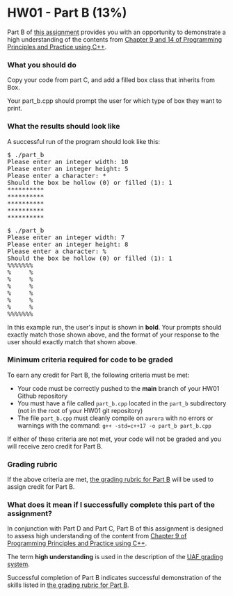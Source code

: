 # HW01 - Part B (13%)

Part B of [this assignment](../README.md) provides you with an opportunity to demonstrate a high understanding of the contents from [Chapter 9 and 14 of Programming Principles and Practice using C++][textbook].

### What you should do

Copy your code from part C, and add a filled box class that inherits from Box.

Your part_b.cpp should prompt the user for which type of box they want to print.


### What the results should look like

A successful run of the program should look like this:
<pre>$ ./part_b
Please enter an integer width: 10
Please enter an integer height: 5
Please enter a character: *
Should the box be hollow (0) or filled (1): 1
**********
**********
**********
**********
**********
</pre>
<pre>$ ./part_b
Please enter an integer width: 7
Please enter an integer height: 8
Please enter a character: %
Should the box be hollow (0) or filled (1): 1
%%%%%%%
%     %
%     %
%     %
%     %
%     %
%     %
%%%%%%%
</pre>

In this example run, the user's input is shown in **bold**.
Your prompts should exactly match those shown above, and the format of your response to the user should exactly match that shown above.

### Minimum criteria required for code to be graded

To earn any credit for Part B, the following criteria must be met:
* Your code must be correctly pushed to the **main** branch of your HW01 Github repository
* You must have a file called `part_b.cpp` located in the `part_b` subdirectory (not in the root of your HW01 git repository)
* The file `part_b.cpp` must cleanly compile on `aurora` with no errors or warnings with the command: `g++ -std=c++17 -o part_b part_b.cpp`

If either of these criteria are not met, your code will not be graded and you will receive zero credit for Part B.


### Grading rubric

If the above criteria are met, [the grading rubric for Part B](rubric.tsv) will be used to assign credit for Part B.


### What does it mean if I successfully complete this part of the assignment?

In conjunction with Part D and Part C, Part B of this assignment is designed to assess high understanding of the content from [Chapter 9 of Programming Principles and Practice using C++][textbook].

The term **high understanding** is used in the description of the [UAF grading system](https://catalog.uaf.edu/academics-regulations/grading-system-gpa-computation).

Successful completion of Part B indicates successful demonstration of the skills listed in [the grading rubric for Part B](rubric.tsv).


[textbook]: https://learning.oreilly.com/library/view/programming-principles-and/9780133796759/ch03.xhtml#ch03

